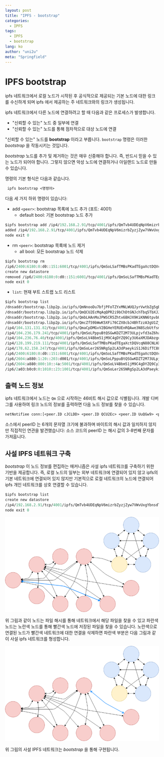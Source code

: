 ```yaml
---
layout: post
title: "IPFS - bootstrap"
categories:
  - IPFS
tags:
  - IPFS
  - bootstrap
lang: ko
author: "uni2u"
meta: "Springfield"
---
```


# IPFS bootstrap

ipfs 네트워크에서 로컬 노드가 시작된 후 공식적으로 제공되는 기본 노드에 대한 링크를 수신하게 되며 ipfs 에서 제공하는 주 네트워크와의 링크가 생성됩니다.

ipfs 네트워크에서 다른 노드에 연결하려고 할 때 다음과 같은 프로세스가 발생합니다.

- "신뢰할 수 있는" 노드 중 일부에 연결
- "신뢰할 수 있는" 노드를 통해 점차적으로 대상 노드에 연결

"신뢰할 수 있는" 노드를 **bootstrap** 이라고 부릅니다. `bootstrap` 명령은 이러한 _bootstrap_ 을 작동시키는 것입니다.

_bootstrap_ 노드를 추가 및 제거하는 것은 매우 신중해야 합니다. 즉, 반드시 믿을 수 있는 노드가 되어야 합니다. 그렇지 않으면 악성 노드에 연결하거나 아일랜드 노드로 만들 수 있습니다.

명령의 기본 형식은 다음과 같습니다.

```protobuf
 ipfs bootstrap <명령어>
```

다음 세 가지 하위 명령이 있습니다:

- add `<peer>`: bootstrap 목록에 노드 추가 (포트: 4001)
  - default bool: 기본 bootstrap 노드 추가

```protobuf
$ipfs bootstrap add /ip4/192.168.2.91/tcp/4001/ipfs/QmTvb4UDEqNpV6mizrbZyzjZyw7VWvUxgYbnsdTrFSXKYV
added /ip4/192.168.2.91/tcp/4001/ipfs/QmTvb4UDEqNpV6mizrbZyzjZyw7VWvUxgYbnsdTrFSXKYV
node exit 0
```

- rm `<peer>`: bootstrap 목록에 노드 제거
  - all bool: 모든 bootstrap 노드 삭제

```protobuf
$ipfs bootstrap rm  
/ip6/2400:6180:0:d0::151:6001/tcp/4001/ipfs/QmSoLSafTMBsPKadTEgaXctDQVcqN88CNLHXMkTNwMKPnu
create new datastore
removed /ip6/2400:6180:0:d0::151:6001/tcp/4001/ipfs/QmSoLSafTMBsPKadTEgaXctDQVcqN88CNLHXMkTNwMKPnu
node exit 0
```

- `list`: 현재 부트 스트랩 노드 리스트

```protobuf
$ipfs bootstrap list  
/dnsaddr/bootstrap.libp2p.io/ipfs/QmNnooDu7bfjPFoTZYxMNLWUQJyrVwtbZg5gBMjTezGAJN  
/dnsaddr/bootstrap.libp2p.io/ipfs/QmQCU2EcMqAqQPR2i9bChDtGNJchTbq5TbXJJ16u19uLTa  
/dnsaddr/bootstrap.libp2p.io/ipfs/QmbLHAnMoJPWSCR5Zhtx6BHJX9KiKNN6tpvbUcqanj75Nb  
/dnsaddr/bootstrap.libp2p.io/ipfs/QmcZf59bWwK5XFi76CZX8cbJ4BhTzzA3gU1ZjYZcYW3dwt  
/ip4/104.131.131.82/tcp/4001/ipfs/QmaCpDMGvV2BGHeYERUEnRQAwe3N8SzbUtfsmvsqQLuvuJ  
/ip4/104.236.179.241/tcp/4001/ipfs/QmSoLPppuBtQSGwKDZT2M73ULpjvfd3aZ6ha4oFGL1KrGM  
/ip4/104.236.76.40/tcp/4001/ipfs/QmSoLV4Bbm51jM9C4gDYZQ9Cy3U6aXMJDAbzgu2fzaDs64  
/ip4/128.199.219.111/tcp/4001/ipfs/QmSoLSafTMBsPKadTEgaXctDQVcqN88CNLHXMkTNwMKPnu  
/ip4/178.62.158.247/tcp/4001/ipfs/QmSoLer265NRgSp2LA3dPaeykiS1J6DifTC88f5uVQKNAd  
/ip6/2400:6180:0:d0::151:6001/tcp/4001/ipfs/QmSoLSafTMBsPKadTEgaXctDQVcqN88CNLHXMkTNwMKPnu  
/ip6/2604:a880:1:20::203:d001/tcp/4001/ipfs/QmSoLPppuBtQSGwKDZT2M73ULpjvfd3aZ6ha4oFGL1KrGM  
/ip6/2604:a880:800:10::4a:5001/tcp/4001/ipfs/QmSoLV4Bbm51jM9C4gDYZQ9Cy3U6aXMJDAbzgu2fzaDs64  
/ip6/2a03:b0c0:0:1010::23:1001/tcp/4001/ipfs/QmSoLer265NRgSp2LA3dPaeykiS1J6DifTC88f5uVQKNAd
```

## 출력 노드 정보

ipfs 네트워크에서 노드는 `Qm` 으로 시작하는 46비트 해시 값으로 식별됩니다. 개발 디버그를 사용하여 링크 노드의 정보를 출력하면 다음 노드 정보를 찾을 수 있습니다.

```protobuf
netNotifiee conn:[<peer.ID cJCLDD> <peer.ID QCU2Ec> <peer.ID UuQGw9> <peer.ID SoLPpp>],curconn:<peer.ID SoLPpp>
```

소스에서 peerID 는 6개의 문자열 크기에 불과하며 바이트의 해시 값과 일치하지 않지만 직접적인 연관을 발견했습니다: 소스 코드의 peerID 는 해시 값의 3-8번째 문자를 가져옵니다.

## 사설 IPFS 네트워크 구축

_bootstrap_ 이 노드 정보를 편집하는 매커니즘은 사설 ipfs 네트워크를 구축하기 위한 기반을 제공합니다. 즉, 로컬 노드의 일부는 외부 네트워크에 연결되어 있지 않고 ipfs의 기본 네트워크에 연결되어 있지 않지만 기본적으로 로컬 네트워크의 노드에 연결되어 ipfs 개인 네트워크를 상호 연결할 수 있습니다.

```protobuf
$ipfs bootstrap list
create new datastore
/ip4/192.168.2.91/tcp/4001/ipfs/QmTvb4UDEqNpV6mizrbZyzjZyw7VWvUxgYbnsdTrFSXKYV
node exit 0
```

![ipfs bootstrap 연동](/images/ipfs_bootstrap01.png)

위 그림과 같이 노드는 파일 해시를 통해 네트워크에서 해당 파일을 찾을 수 있고 파란색 노드는 노란색 노드를 통해 빨간색 노드에 저장된 파일을 찾을 수 있습니다. 노란색으로 연결된 노드가 빨간색 네트워크에 대한 연결을 삭제하면 파란색 부분은 다음 그림과 같이 사설 ipfs 네트워크를 형성합니다.

![ipfs bootstrap 노드 삭제](/images/ipfs_bootstrap02.png)

위 그림의 사설 IPFS 네트워크는 _bootstrap_ 을 통해 구현됩니다.

